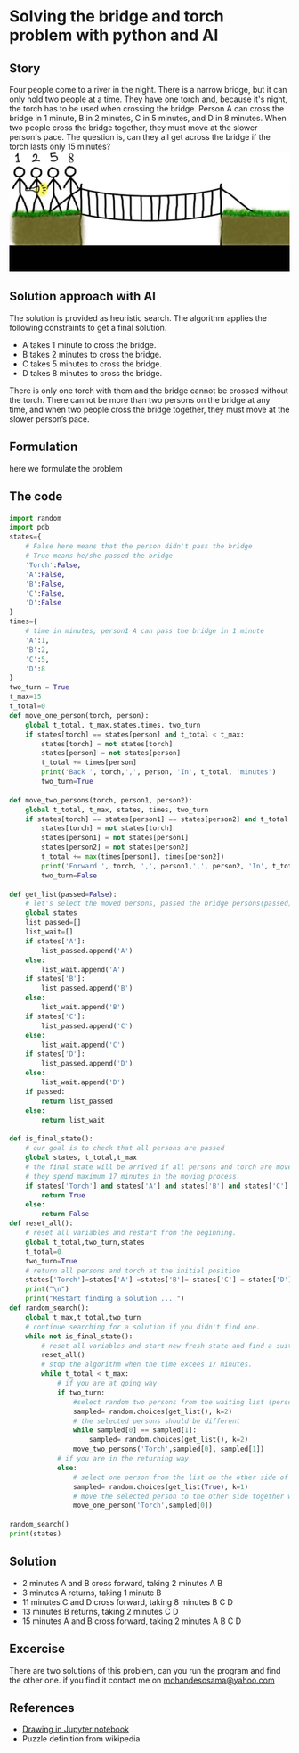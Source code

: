 
# Solving the bridge and torch problem with python and AI
## Story
Four people come to a river in the night. There is a narrow bridge, but it can only hold two people at a time. They have one torch and, because it's night, the torch has to be used when crossing the bridge. Person A can cross the bridge in 1 minute, B in 2 minutes, C in 5 minutes, and D in 8 minutes. When two people cross the bridge together, they must move at the slower person's pace. The question is, can they all get across the bridge if the torch lasts only 15 minutes?
![](Untitled.png)
## Solution approach with AI
The solution is provided as heuristic search. The algorithm applies the following constraints to get a final solution. 
* A takes 1 minute to cross the bridge.
* B takes 2 minutes to cross the bridge.
* C takes 5 minutes to cross the bridge.
* D takes 8 minutes to cross the bridge.

There is only one torch with them and the bridge cannot be crossed without the torch. There cannot be more than two persons on the bridge at any time, and when two people cross the bridge together, they must move at the slower person’s pace.

## Formulation
here we formulate the problem

## The code


```python
import random
import pdb
states={
    # False here means that the person didn't pass the bridge
    # True means he/she passed the bridge
    'Torch':False,
    'A':False,
    'B':False,
    'C':False,
    'D':False
}
times={
    # time in minutes, person1 A can pass the bridge in 1 minute
    'A':1,
    'B':2,
    'C':5,
    'D':8
}
two_turn = True
t_max=15
t_total=0
def move_one_person(torch, person):
    global t_total, t_max,states,times, two_turn
    if states[torch] == states[person] and t_total < t_max:
        states[torch] = not states[torch]
        states[person] = not states[person]
        t_total += times[person]
        print('Back ', torch,',', person, 'In', t_total, 'minutes')
        two_turn=True
        
def move_two_persons(torch, person1, person2):
    global t_total, t_max, states, times, two_turn
    if states[torch] == states[person1] == states[person2] and t_total < t_max:
        states[torch] = not states[torch]
        states[person1] = not states[person1]
        states[person2] = not states[person2]
        t_total += max(times[person1], times[person2])
        print('Forward ', torch, ',', person1,',', person2, 'In', t_total, 'minutes')
        two_turn=False
        
def get_list(passed=False):
    # let's select the moved persons, passed the bridge persons(passed). or the stayed persons (wait)
    global states
    list_passed=[]
    list_wait=[]
    if states['A']:
        list_passed.append('A')
    else:
        list_wait.append('A')
    if states['B']:
        list_passed.append('B')
    else:
        list_wait.append('B')
    if states['C']:
        list_passed.append('C')
    else:
        list_wait.append('C')
    if states['D']:
        list_passed.append('D')
    else:
        list_wait.append('D')
    if passed:
        return list_passed
    else:
        return list_wait
    
def is_final_state():
    # our goal is to check that all persons are passed
    global states, t_total,t_max
    # the final state will be arrived if all persons and torch are moved to the other side of the bridge and 
    # they spend maximum 17 minutes in the moving process. 
    if states['Torch'] and states['A'] and states['B'] and states['C'] and states['D'] and t_total==t_max:
        return True
    else:
        return False
def reset_all():
    # reset all variables and restart from the beginning. 
    global t_total,two_turn,states
    t_total=0
    two_turn=True
    # return all persons and torch at the initial position
    states['Torch']=states['A'] =states['B']= states['C'] = states['D']=False
    print("\n")
    print("Restart finding a solution ... ")
def random_search():
    global t_max,t_total,two_turn
    # continue searching for a solution if you didn't find one. 
    while not is_final_state():
        # reset all variables and start new fresh state and find a suitable solution
        reset_all()
        # stop the algorithm when the time excees 17 minutes. 
        while t_total < t_max:
            # if you are at going way
            if two_turn:
                #select random two persons from the waiting list (persons that didn't pass the bridge)
                sampled= random.choices(get_list(), k=2)
                # the selected persons should be different
                while sampled[0] == sampled[1]:
                    sampled= random.choices(get_list(), k=2)
                move_two_persons('Torch',sampled[0], sampled[1])
            # if you are in the returning way
            else:
                # select one person from the list on the other side of the bridge
                sampled= random.choices(get_list(True), k=1)
                # move the selected person to the other side together with the torch
                move_one_person('Torch',sampled[0])
        
random_search()
print(states)
```

## Solution		
* 2 minutes	    A and B cross forward, taking 2 minutes	A B
* 3 minutes	  	A returns, taking 1 minute	   B
* 11 minutes		C and D cross forward, taking 8 minutes	   B C D
* 13 minutes		B returns, taking 2 minutes	      C D
* 15 minutes		A and B cross forward, taking 2 minutes	A B C D

## Excercise
There are two solutions of this problem, can you run the program and find the other one. 
if you find it contact me on mohandesosama@yahoo.com

## References
* [Drawing in Jupyter notebook](https://blog.jupyter.org/ipycanvas-a-python-canvas-for-jupyter-bbb51e4777f7)
* Puzzle definition from wikipedia
